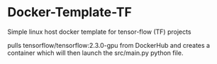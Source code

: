 # Docker-Template-TF
Simple linux host docker template for tensor-flow (TF) projects

pulls tensorflow/tensorflow:2.3.0-gpu from DockerHub and creates a container which will then launch the src/main.py python file.
